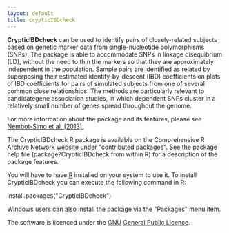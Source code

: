 ```yaml
---
layout: default
title: crypticIBDcheck
---
```


<p><b>CrypticIBDcheck</b> can be used to identify pairs of closely-related subjects based on genetic marker data from single-nucleotide polymorphisms (SNPs). The package is able to accommodate SNPs in linkage disequibrium (LD), without the need to thin the markers so that they are approximately independent in the population. Sample pairs are identified as related by superposing their estimated identity-by-descent (IBD) coefficients on plots of IBD coefficients for pairs of simulated subjects from one of several common close relationships. The methods are particularly relevant to candidategene association studies, in which dependent SNPs cluster in a relatively small number of genes spread throughout the genome.</p>
<p>For more information about the package and its features, please see <a href="http://www.scfbm.org/content/8/1/5">Nembot-Simo et al. (2013).</a></p>
<p>The CrypticIBDcheck R package is available on the Comprehensive R Archive Network <a href="http://cran.stat.sfu.ca">website</a> under &quot;contributed packages&quot;. See the package help file (package?CrypticIBDcheck from within R) for a description of the package features.</p>
<p>You will have to have <a href="http://www.r-project.org">R</a> installed on your system to use it. To install CrypticIBDcheck you can execute the following command in R:</p>
<p>install.packages(&quot;CrypticIBDcheck&quot;)</p>
<p>Windows users can also install the package via the &quot;Packages&quot; menu item.</p>
<p>The software is licenced under the <a href="http://www.gnu.org">GNU</a> <a href="http://www.gnu.org/copyleft/gpl.html">General Public Licence</a>.</p>